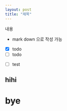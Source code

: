 ```yaml
---
layout: post
title: "제목"
---
```


내용
* mark down 으로 작성 가능
* [x] todo
* [ ] todo
- [ ] test

## hihi

# bye
